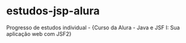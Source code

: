 # estudos-jsp-alura
Progresso de estudos individual - {Curso da Alura - Java e JSF I: Sua aplicação web com JSF2}

